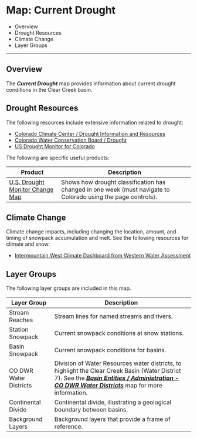 # Map: Current Drought #

*   Overview
*   Drought Resources
*   Climate Change
*   Layer Groups

--------------

## Overview

The ***Current Drought*** map provides information about current drought conditions in the Clear Creek basin.

## Drought Resources ##

The following resources include extensive information related to drought:

*   [Colorado Climate Center / Drought Information and Resources](https://climate.colostate.edu/drought_info.html)
*   [Colorado Water Conservation Board / Drought](https://cwcb.colorado.gov/drought)
*   [US Drought Monitor for Colorado](https://droughtmonitor.unl.edu/CurrentMap/StateDroughtMonitor.aspx?CO)

The following are specific useful products:

| **Product** | **Description** |
| -- | -- |
| [U.S. Drought Monitor Change Map](https://droughtmonitor.unl.edu/Maps/ChangeMaps.aspx) | Shows how drought classification has changed in one week (must navigate to Colorado using the page controls). |

## Climate Change ##

Climate change impacts, including changing the location, amount, and timing of snowpack accumulation and melt.
See the following resources for climate and snow:

*   [Intermountain West Climate Dashboard from Western Water Assessment](https://wwa.colorado.edu/climate/dashboard.html)

## Layer Groups ##

The following layer groups are included in this map.

| **Layer Group** | **Description** |
| -- | -- |
| Stream Reaches | Stream lines for named streams and rivers. |
| Station Snowpack | Current snowpack conditions at snow stations. |
| Basin Snowpack | Current snowpack conditions for basins. |
| CO DWR Water Districts | Division of Water Resources water districts, to highlight the Clear Creek Basin (Water District 7).  See the [***Basin Entities / Administration - CO DWR Water Districts***](#map/entities-codwr-waterdistricts) map for more information. |
| Continental Divide | Continental divide, illustrating a geological boundary between basins. |
| Background Layers | Background layers that provide a frame of reference. |
